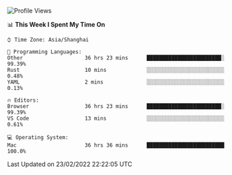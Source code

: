 <!--START_SECTION:waka-->
![Profile Views](http://img.shields.io/badge/Profile%20Views-4-blue)

📊 **This Week I Spent My Time On** 

```text
⌚︎ Time Zone: Asia/Shanghai

💬 Programming Languages: 
Other                    36 hrs 23 mins      ████████████████████████░   99.39% 
Rust                     10 mins             ░░░░░░░░░░░░░░░░░░░░░░░░░   0.48% 
YAML                     2 mins              ░░░░░░░░░░░░░░░░░░░░░░░░░   0.13%

🔥 Editors: 
Browser                  36 hrs 23 mins      ████████████████████████░   99.39% 
VS Code                  13 mins             ░░░░░░░░░░░░░░░░░░░░░░░░░   0.61%

💻 Operating System: 
Mac                      36 hrs 36 mins      █████████████████████████   100.0%

```


 Last Updated on 23/02/2022 22:22:05 UTC
<!--END_SECTION:waka-->